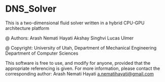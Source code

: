 # DNS_Solver
This is a two-dimensional fluid solver written in a hybrid CPU-GPU architecture platform

@ Authors:
Arash Nemati Hayati
Akshay Singhvi
Lucas Ulmer

@ Copyright: 
University of Utah, 
Department of Mechanical Engineering
Department of Computer Sciences

This software is free to use, and modify for anyone, provided that the appropriate referencing is given.
For more information, please contact the corresponding author:
Arash Nemati Hayati
a.nematihayati@gmail.com
